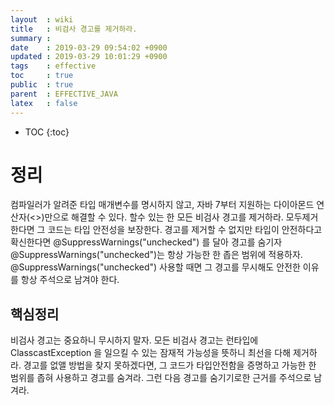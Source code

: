 ```yaml
---
layout  : wiki
title   : 비검사 경고를 제거하라.
summary : 
date    : 2019-03-29 09:54:02 +0900
updated : 2019-03-29 10:01:29 +0900
tags    : effective
toc     : true
public  : true
parent  : EFFECTIVE_JAVA
latex   : false
---
```

* TOC
{:toc}

# 정리 
  컴파일러가 알려준 타입 매개변수를 명시하지 않고, 자바 7부터 지원하는 다이아몬드 연산자(<>)만으로 해결할 수 있다.
  할수 있는 한 모든 비검사 경고를 제거하라.  모두제거한다면 그 코드는 타입 안전성을 보장한다.
  경고를 제거할 수 없지만 타입이 안전하다고 확신한다면 @SuppressWarnings("unchecked") 를 달아 경고를 숨기자
  @SuppressWarnings("unchecked")는 항상 가능한 한 좁은 범위에 적용하자.
  @SuppressWarnings("unchecked") 사용할 때면 그 경고를 무시해도 안전한 이유를 항상 주석으로 남겨야 한다.
  
## 핵심정리 
비검사 경고는 중요하니 무시하지 말자. 모든 비검사 경고는 런타입에 ClasscastException 을 일으킬 수 있는 잠재적 가능성을 뜻하니 최선을 다해 제거하라.
경고를 없앨 방법을 찾지 못하겠다면, 그 코드가 타입안전함을 증명하고 가능한 한 범위를 좁혀 사용하고 경고를 숨겨라. 그런 다음 경고를 숨기기로한 근거를 주석으로 남겨라. 

